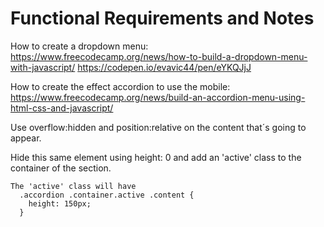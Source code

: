 # Functional Requirements and Notes

How to create a dropdown menu:
https://www.freecodecamp.org/news/how-to-build-a-dropdown-menu-with-javascript/
https://codepen.io/evavic44/pen/eYKQJjJ

How to create the effect accordion to use the mobile:
https://www.freecodecamp.org/news/build-an-accordion-menu-using-html-css-and-javascript/
  
  Use overflow:hidden and position:relative on the content that´s going to appear.

  Hide this same element using height: 0 and add an 'active' class to the container of the section.

    The 'active' class will have 
      .accordion .container.active .content {
        height: 150px;
      }





